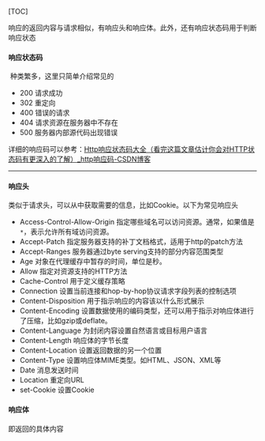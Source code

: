 [TOC]



​	响应的返回内容与请求相似，有响应头和响应体。此外，还有响应状态码用于判断响应状态



#### 响应状态码

​	种类繁多，这里只简单介绍常见的

- 200 请求成功
- 302 重定向
- 400 错误的请求
- 404 请求资源在服务器中不存在
- 500  服务器内部源代码出现错误

详细的响应码可以参考：[Http响应状态码大全（看完这篇文章估计你会对HTTP状态码有更深入的了解）_http响应码-CSDN博客](https://blog.csdn.net/lianshaohua/article/details/130242967?ops_request_misc=&request_id=&biz_id=102&utm_term=响应状态码&utm_medium=distribute.pc_search_result.none-task-blog-2~all~sobaiduweb~default-1-130242967.142^v96^pc_search_result_base3&spm=1018.2226.3001.4187)



---

#### 响应头

​	类似于请求头，可以从中获取需要的信息，比如Cookie。以下为常见响应头

- Access-Control-Allow-Origin 指定哪些域名可以访问资源。通常，如果值是 `*`，表示允许所有域访问资源。
- Accept-Patch 指定服务器支持的补丁文档格式，适用于http的patch方法
- Accept-Ranges 服务器通过byte serving支持的部分内容范围类型
- Age 对象在代理缓存中暂存的时间，单位是秒。
- Allow 指定对资源支持的HTTP方法
- Cache-Control 用于定义缓存策略
- Connection 设置当前连接和hop-by-hop协议请求字段列表的控制选项
- Content-Disposition 用于指示响应的内容该以什么形式展示
- Content-Encoding 设置数据使用的编码类型，还可以用于指示对响应体进行了压缩，比如gzip或deflate。
- Content-Language 为封闭内容设置自然语言或目标用户语言
- Content-Length 响应体的字节长度
- Content-Location 设置返回数据的另一个位置
- Content-Type 设置响应体MIME类型。如HTML、JSON、XML等
- Date 消息发送时间
- Location 重定向URL
- set-Cookie 设置Cookie



#### 响应体

即返回的具体内容

